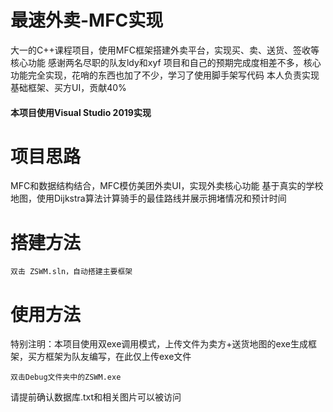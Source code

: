 # 最速外卖-MFC实现
大一的C++课程项目，使用MFC框架搭建外卖平台，实现买、卖、送货、签收等核心功能
感谢两名尽职的队友ldy和xyf
项目和自己的预期完成度相差不多，核心功能完全实现，花哨的东西也加了不少，学习了使用脚手架写代码
本人负责实现基础框架、买方UI，贡献40%

#### 本项目使用Visual Studio 2019实现

# 项目思路

MFC和数据结构结合，MFC模仿美团外卖UI，实现外卖核心功能
基于真实的学校地图，使用Dijkstra算法计算骑手的最佳路线并展示拥堵情况和预计时间

# 搭建方法
```
双击 ZSWM.sln，自动搭建主要框架
```
# 使用方法
特别注明：本项目使用双exe调用模式，上传文件为卖方+送货地图的exe生成框架，买方框架为队友编写，在此仅上传exe文件
```
双击Debug文件夹中的ZSWM.exe
```
请提前确认数据库.txt和相关图片可以被访问
